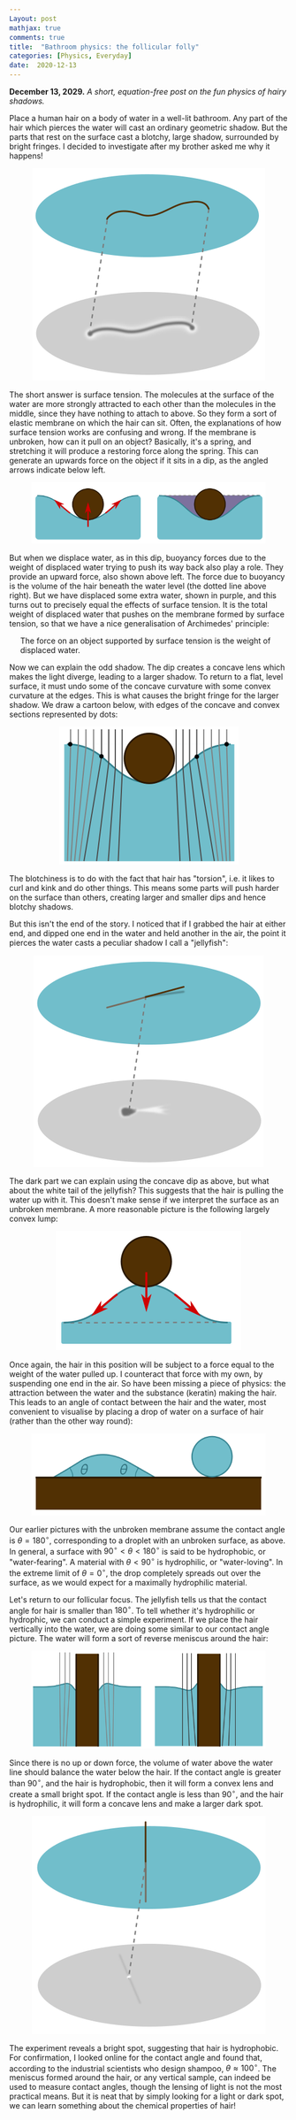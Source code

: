 ```yaml
---
Layout: post
mathjax: true
comments: true
title:  "Bathroom physics: the follicular folly"
categories: [Physics, Everyday]
date:  2020-12-13
---
```


**December 13, 2029.** *A short, equation-free post on the fun physics
  of hairy shadows.*

Place a human hair on a body of water in a well-lit bathroom.
Any part of the hair which pierces the water will cast an ordinary geometric shadow.
But the parts that rest on the surface cast a blotchy, large shadow, surrounded by bright fringes.
I decided to investigate after my brother asked me why it happens!

<figure>
    <div style="text-align:center"><img src
    ="/images/posts/hair1.png"/>
	</div>
	</figure>

The short answer is surface tension.
The molecules at the surface of the water are more strongly attracted
to each other than the molecules in the middle, since they have
nothing to attach to above.
So they form a sort of elastic membrane on which the hair can sit.
Often, the explanations of how surface tension works are confusing
and wrong.
If the membrane is unbroken, how can it pull on an object?
Basically, it's a spring, and stretching it will produce a restoring
force along the spring.
This can generate an upwards force on the object if it sits in a dip,
as the angled arrows indicate below left.

<figure>
    <div style="text-align:center"><img src
    ="/images/posts/hair2.png"/>
	</div>
	</figure>

But when we displace water, as in this dip, buoyancy forces due to the
weight of displaced water trying to push its way back also play a
role.
They provide an upward force, also shown above left.
The force due to buoyancy is the volume of the hair beneath the water
level (the dotted line above right).
But we have displaced some extra water, shown in purple, and this
turns out to precisely equal the effects of surface tension.
It is the total weight of displaced water that pushes on the membrane
formed by surface tension, so that we have a nice generalisation of
Archimedes' principle:

<span style="padding-left: 20px; display:block">
The force on an object supported by surface tension is the weight of displaced water.
</span>

Now we can explain the odd shadow.
The dip creates a concave lens which makes the light diverge, leading
to a larger shadow.
To return to a flat, level surface, it must undo some of the concave
curvature with some convex curvature at the edges.
This is what causes the bright fringe for the larger shadow.
We draw a cartoon below, with edges of the concave and convex sections
represented by dots:

<figure>
    <div style="text-align:center"><img src
    ="/images/posts/hair3.png"/>
	</div>
	</figure>

The blotchiness is to do with the fact that hair has "torsion",
i.e. it likes to curl and kink and do other things. This means some
parts will push harder on the surface than others, creating larger and
smaller dips and hence blotchy shadows.

But this isn't the end of the story. I noticed that if I grabbed the
hair at either end, and dipped one end in the water and held another
in the air, the point it pierces the water casts a peculiar shadow I
call a "jellyfish":

<figure>
    <div style="text-align:center"><img src
    ="/images/posts/hair4.png"/>
	</div>
	</figure>

The dark part we can explain using the concave dip as above, but what
about the white tail of the jellyfish?
This suggests that the hair is pulling the water up with it.
This doesn't make sense if we interpret the surface as an unbroken
membrane.
A more reasonable picture is the following largely convex lump:

<figure>
    <div style="text-align:center"><img src
    ="/images/posts/hair5.png"/>
	</div>
	</figure>

Once again, the hair in this position will be subject to a force equal
to the weight of the water pulled up. I counteract that force with my
own, by suspending one end in the air.
So have been missing a piece of physics: the attraction between the
water and the substance (keratin) making the hair.
This leads to an angle of contact between the hair and the water, most
convenient to visualise by placing a drop of water on a surface of
hair (rather than the other way round):

<figure>
    <div style="text-align:center"><img src
    ="/images/posts/hair6.png"/>
	</div>
	</figure>

Our earlier pictures with the unbroken membrane assume the contact
angle is $\theta = 180^\circ$, corresponding to a droplet with an
unbroken surface, as above.
In general, a surface with $90^\circ < \theta < 180^\circ$ is said to
be hydrophobic, or "water-fearing".
A material with $\theta < 90^\circ$ is hydrophilic, or "water-loving".
In the extreme limit of $\theta = 0^\circ$, the drop completely
spreads out over the surface, as we would expect for a maximally
hydrophilic material.

Let's return to our follicular focus.
The jellyfish tells us that the contact angle for hair is smaller than
$180^\circ$.
To tell whether it's hydrophilic or hydrophic, we can conduct a simple
experiment.
If we place the hair vertically into the water, we are doing some
similar to our contact angle picture.
The water will form a sort of reverse meniscus around the hair:

<figure>
    <div style="text-align:center"><img src
    ="/images/posts/hair7.png"/>
	</div>
	</figure>

Since there is no up or down force, the volume of water above the
water line should balance the water below the hair.
If the contact angle is greater than $90^\circ$, and the hair is
hydrophobic, then it will form a convex lens and create a small bright spot.
If the contact angle is less than $90^\circ$, and the hair is
hydrophilic, it will form a concave lens and make a larger dark spot.

<figure>
    <div style="text-align:center"><img src
    ="/images/posts/hair8.png"/>
	</div>
	</figure>

The experiment reveals a bright spot, suggesting that hair is
hydrophobic. For confirmation, I looked online for the contact angle and found that, according to the industrial scientists who design
shampoo, $\theta \approx 100^\circ$.
The meniscus formed around the hair, or any vertical sample, can
indeed be used to measure contact angles, though the lensing of light
is not the most practical means.
But it is neat that by simply looking for a light or dark spot, we can
learn something about the chemical properties of hair!
